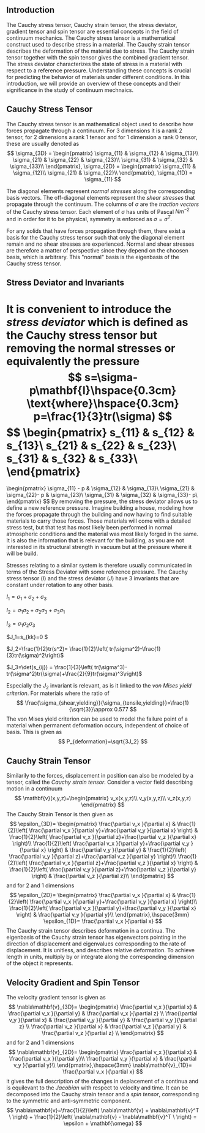 
## __Introduction__
The Cauchy stress tensor, Cauchy strain tensor, the stress deviator, gradient tensor and spin tensor are essential concepts in the field of continuum mechanics. The Cauchy stress tensor is a mathematical construct used to describe stress in a material. The Cauchy strain tensor describes the deformation of the material due to stress. The Cauchy strain tensor together with the spin tensor gives the combined gradient tensor. 
The stress deviator characterizes the state of stress in a material with respect to a reference pressure. Understanding these concepts is crucial for predicting the behavior of materials under different conditions. In this introduction, we will provide an overview of these concepts and their significance in the study of continuum mechnaics.

## __Cauchy Stress Tensor__
The Cauchy stress tensor is an mathematical object used to describe how forces propagate through a continuum. For 3 dimensions it is a rank 2 tensor, for 2 dimensions a rank 1 tensor and for 1 dimension a rank 0 tensor, these are usually denoted as
$$
\sigma_{3D} = \begin{pmatrix}
\sigma_{11} & \sigma_{12} & \sigma_{13}\\
\sigma_{21} & \sigma_{22} & \sigma_{23}\\
\sigma_{31} & \sigma_{32} & \sigma_{33}\\
\end{pmatrix},
\sigma_{2D} = \begin{pmatrix}
\sigma_{11} & \sigma_{12}\\
\sigma_{21} & \sigma_{22}\\
\end{pmatrix},
\sigma_{1D} = \sigma_{11}
$$

The diagonal elements represent *normal stresses* along the corresponding basis vectors. The off-diagonal elements represent the *shear stresses* that propagate through the continuum. 
The columns of $\sigma$ are the *traction vectors* of the Cauchy stress tensor. 
Each element of $\sigma$ has units of Pascal $Nm^{-2}$ and in order for it to be physical, symmetry is enforced as $\sigma=\sigma^T$.

For any solids that have forces propagation through them, there exist a basis for the Cauchy stress tensor such that only the diagonal element remain and no shear stresses are experienced. 
Normal and shear stresses are therefore a matter of perspective since they depend on the choosen basis, which is arbitrary. 
This "normal" basis is the eigenbasis of the Cauchy stress tensor.

## __Stress Deviator and Invariants__
It is convenient to introduce the *stress deviator* which is defined as the Cauchy stress tensor but removing the normal stresses or equivalently the pressure
$$
s=\sigma-p\mathbf{I}\hspace{0.3cm} \text{where}\hspace{0.3cm} p=\frac{1}{3}tr(\sigma)
$$
$$
\begin{pmatrix}
s_{11} & s_{12} & s_{13}\\
s_{21} & s_{22} & s_{23}\\
s_{31} & s_{32} & s_{33}\\
\end{pmatrix}
=
\begin{pmatrix}
\sigma_{11} - p & \sigma_{12} & \sigma_{13}\\
\sigma_{21} & \sigma_{22}- p & \sigma_{23}\\
\sigma_{31} & \sigma_{32} & \sigma_{33}- p\\
\end{pmatrix}
$$
By removing the pressure, the stress deviator allows us to define a new reference pressure. Imagine building a house, modeling how the forces propagate through the building and now having to find suitable materials to carry those forces. Those materials will come with a detailed stress test, but that test has most likely been performed in normal atmospheric conditions and the material was most likely forged in the same. It is also the information that is relevant for the building, as you are not interested in its structural strength in vacuum but at the pressure where it will be build.

Stresses relating to a similar system is therefore usually communicated in terms of the Stress Deviator with some reference pressure. 
The Cauchy stress tensor ($I$) and the stress deviator ($J$) have 3 invariants that are constant under rotation to any other basis.


$I_1=\sigma_1 +\sigma_2+\sigma_3$

$I_2=\sigma_1\sigma_2+\sigma_2\sigma_3+\sigma_3\sigma_1$

$I_3=\sigma_1\sigma_2\sigma_3$

$J_1=s_{kk}=0 $

$J_2=\frac{1}{2}tr(s^2)= \frac{1}{2}\left( tr(\sigma^2)-\frac{1}{3}tr(\sigma)^2\right)$

$J_3=\det(s_{ij}) = \frac{1}{3}\left( tr(\sigma^3)-tr(\sigma^2)tr(\sigma)+\frac{2}{9}tr(\sigma)^3\right)$

Especially the $J_2$ invariant is relevant, as is it linked to the *von Mises yield criterion*. For materials where the ratio of 
$$
\frac{\sigma_{shear,yielding}}{\sigma_{tensile,yielding}}=\frac{1}{\sqrt{3}}\approx 0.577
$$
The von Mises yield criterion can be used to model the failure point of a material when permanent deformation occurs, independent of choice of basis. This is given as
$$
P_{deformation}=\sqrt{3J_2}
$$

## __Cauchy Strain Tensor__
Similarily to the forces, displacement in position can also be modeled by a tensor, called the *Cauchy strain tensor*. 
Consider a vector field describing motion in a continuum
$$
\mathbf{v}(x,y,z)=\begin{pmatrix} v_x(x,y,z)\\ v_y(x,y,z)\\ v_z(x,y,z) \end{pmatrix}
$$
The Cauchy Strain Tensor is then given as
$$
\epsilon_{3D}=
\begin{pmatrix}
\frac{\partial v_x }{\partial x} & \frac{1}{2}\left( \frac{\partial v_x }{\partial y}+\frac{\partial v_y }{\partial x} \right) & \frac{1}{2}\left( \frac{\partial v_x }{\partial z}+\frac{\partial v_z }{\partial x} \right)\\
\frac{1}{2}\left( \frac{\partial v_x }{\partial y}+\frac{\partial v_y }{\partial x} \right) & \frac{\partial v_y }{\partial y} & \frac{1}{2}\left( \frac{\partial v_y }{\partial z}+\frac{\partial v_z }{\partial y} \right)\\
\frac{1}{2}\left( \frac{\partial v_x }{\partial z}+\frac{\partial v_z }{\partial x} \right) & \frac{1}{2}\left( \frac{\partial v_y }{\partial z}+\frac{\partial v_z }{\partial y} \right) & \frac{\partial v_z }{\partial z}\\
\end{pmatrix}
$$
and for 2 and 1 dimensions
$$
\epsilon_{2D}=
\begin{pmatrix}
\frac{\partial v_x }{\partial x} & \frac{1}{2}\left( \frac{\partial v_x }{\partial y}+\frac{\partial v_y }{\partial x} \right)\\
\frac{1}{2}\left( \frac{\partial v_x }{\partial y}+\frac{\partial v_y }{\partial x} \right) & \frac{\partial v_y }{\partial y}\\
\end{pmatrix},\hspace{3mm}
\epsilon_{1D}=
\frac{\partial v_x }{\partial x}
$$
The Cauchy strain tensor describes deformation in a continua. The eigenbasis of the Cauchy strain tensor has eigenvectors pointing in the direction of displacement and eigenvalues corresponding to the rate of displacement.
It is unitless, and describes relative deformation. To achieve length in units, multiply by or integrate along the corresponding dimension of the object it represents.

## __Velocity Gradient and Spin Tensor__
The velocity gradient tensor is given as
$$
\nabla\mathbf{v}_{3D}=
\begin{pmatrix}
\frac{\partial v_x }{\partial x} & \frac{\partial v_x }{\partial y} & \frac{\partial v_x }{\partial z} \\
\frac{\partial v_y }{\partial x} & \frac{\partial v_y }{\partial y} & \frac{\partial v_y }{\partial z} \\
\frac{\partial v_z }{\partial x} & \frac{\partial v_z }{\partial y} & \frac{\partial v_z }{\partial z} \\
\end{pmatrix}
$$
and for 2 and 1 dimensions
$$
\nabla\mathbf{v}_{2D}=
\begin{pmatrix}
\frac{\partial v_x }{\partial x} & \frac{\partial v_x }{\partial y}\\
\frac{\partial v_y }{\partial x} & \frac{\partial v_y }{\partial y}\\
\end{pmatrix},\hspace{3mm}
\nabla\mathbf{v}_{1D}=
\frac{\partial v_x }{\partial x}
$$
it gives the full description of the changes in deplacement of a continua and is equilevant to the *Jacobian* with respect to velocity and time. It can be decomposed into the Cauchy strain tensor and a *spin tensor*, corresponding to the symmetric and anti-symmetric component.
$$
\nabla\mathbf{v}=\frac{1}{2}\left(  \nabla\mathbf{v} + \nabla\mathbf{v}^T \ \right) + \frac{1}{2}\left(  \nabla\mathbf{v} - \nabla\mathbf{v}^T \ \right) = \epsilon + \mathbf{\omega}
$$